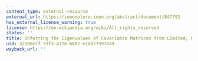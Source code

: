 ```yaml
---
content_type: external-resource
external_url: https://ieeexplore.ieee.org/abstract/document/847792
has_external_license_warning: true
license: https://en.wikipedia.org/wiki/All_rights_reserved
status: ''
title: Inferring the Eigenvalues of Covariance Matrices from Limited, Noisy Data
uid: 32306e7f-33f3-4328-b882-e1dd275978a9
wayback_url: ''
---
```

